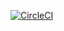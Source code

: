 [![CircleCI](https://circleci.com/gh/ianoti/bucketlist-api/tree/sandbox.svg?style=svg)](https://circleci.com/gh/ianoti/bucketlist-api/tree/sandbox)
